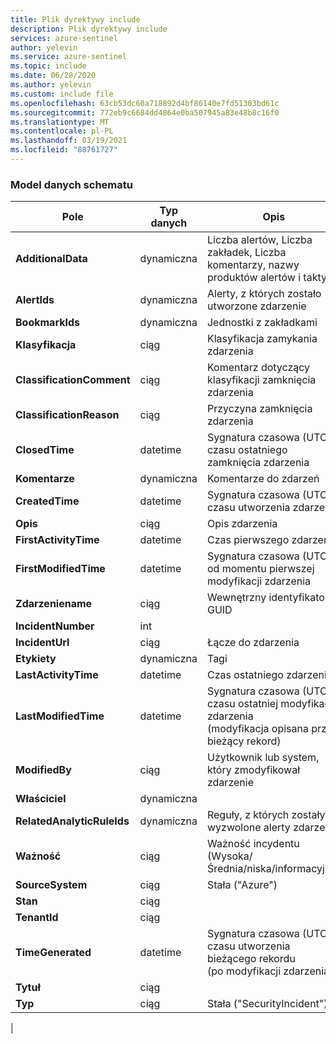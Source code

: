 ```yaml
---
title: Plik dyrektywy include
description: Plik dyrektywy include
services: azure-sentinel
author: yelevin
ms.service: azure-sentinel
ms.topic: include
ms.date: 06/28/2020
ms.author: yelevin
ms.custom: include file
ms.openlocfilehash: 63cb53dc60a718892d4bf86140e7fd51303bd61c
ms.sourcegitcommit: 772eb9c6684dd4864e0ba507945a83e48b8c16f0
ms.translationtype: MT
ms.contentlocale: pl-PL
ms.lasthandoff: 03/19/2021
ms.locfileid: "88761727"
---
```

### <a name="the-data-model-of-the-schema"></a>Model danych schematu

| Pole | Typ danych | Opis |
| ---- | ---- | ---- |
| **AdditionalData** | dynamiczna | Liczba alertów, Liczba zakładek, Liczba komentarzy, nazwy produktów alertów i taktykę |
| **AlertIds** | dynamiczna | Alerty, z których zostało utworzone zdarzenie |
| **BookmarkIds** | dynamiczna | Jednostki z zakładkami |
| **Klasyfikacja** | ciąg | Klasyfikacja zamykania zdarzenia |
| **ClassificationComment** | ciąg | Komentarz dotyczący klasyfikacji zamknięcia zdarzenia |
| **ClassificationReason** | ciąg | Przyczyna zamknięcia zdarzenia |
| **ClosedTime** | datetime | Sygnatura czasowa (UTC) czasu ostatniego zamknięcia zdarzenia |
| **Komentarze** | dynamiczna | Komentarze do zdarzeń |
| **CreatedTime** | datetime | Sygnatura czasowa (UTC) czasu utworzenia zdarzenia |
| **Opis** | ciąg | Opis zdarzenia |
| **FirstActivityTime** | datetime | Czas pierwszego zdarzenia |
| **FirstModifiedTime** | datetime | Sygnatura czasowa (UTC) od momentu pierwszej modyfikacji zdarzenia |
| **Zdarzeniename** | ciąg | Wewnętrzny identyfikator GUID |
| **IncidentNumber** | int |  |
| **IncidentUrl** | ciąg | Łącze do zdarzenia |
| **Etykiety** | dynamiczna | Tagi |
| **LastActivityTime** | datetime | Czas ostatniego zdarzenia |
| **LastModifiedTime** | datetime | Sygnatura czasowa (UTC) czasu ostatniej modyfikacji zdarzenia <br>(modyfikacja opisana przez bieżący rekord) |
| **ModifiedBy** | ciąg | Użytkownik lub system, który zmodyfikował zdarzenie |
| **Właściciel** | dynamiczna |  |
| **RelatedAnalyticRuleIds** | dynamiczna | Reguły, z których zostały wyzwolone alerty zdarzenia |
| **Ważność** | ciąg | Ważność incydentu (Wysoka/Średnia/niska/informacyjna) |
| **SourceSystem** | ciąg | Stała ("Azure") |
| **Stan** | ciąg |  |
| **TenantId** | ciąg |  |
| **TimeGenerated** | datetime | Sygnatura czasowa (UTC) czasu utworzenia bieżącego rekordu <br>(po modyfikacji zdarzenia) |
| **Tytuł** | ciąg | 
| **Typ** | ciąg | Stała ("SecurityIncident") |
|
